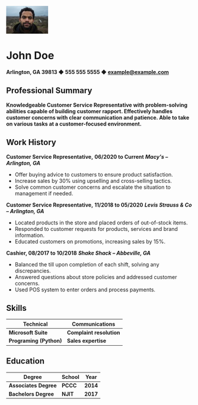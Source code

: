 ![Johndoe](johndoe.jpeg)
# John Doe

**Arlington, GA 39813 ◆ 555 555 5555 ◆ example@example.com**

## Professional Summary
**Knowledgeable Customer Service Representative with problem-solving abilities capable of building customer rapport. Effectively handles customer concerns with clear communication and patience. Able to take on various tasks at a customer-focused environment.**

## Work History
**Customer Service Representative,** **06/2020 to Current** ***Macy's – Arlington,  GA***

* Offer buying advice to customers to ensure product satisfaction.
* Increase sales by 30% using upselling and cross-selling tactics.
* Solve common customer concerns and escalate the situation to management if needed.


**Customer Service Representative,** **11/2018 to 05/2020** ***Levis Strauss & Co – Arlington, GA***
* Located products in the store and placed orders of out-of-stock items.
* Responded to customer requests for products, services and brand information.
* Educated customers on promotions, increasing sales by 15%.

**Cashier, 08/2017 to 10/2018** ***Shake Shack – Abbeville, GA***
* Balanced the till upon completion of each shift, solving any discrepancies.
* Answered questions about store policies and addressed customer concerns.
* Used POS system to enter orders and process payments.

## Skills

| **Technical**           | **Communications**       |
| ----------------------- | ------------------------ |
| **Microsoft Suite**     | **Complaint resolution** |
| **Programing (Python)** | **Sales expertise**      |

## Education

| **Degree**            | **School** | **Year** |
| --------------------- | ---------- | -------- |
| **Associates Degree** | **PCCC**   | **2014** |
| **Bachelors Degree**  | **NJIT**   | **2017** |
